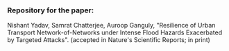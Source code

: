 ### Repository for the paper:

Nishant Yadav, Samrat Chatterjee, Auroop Ganguly, "Resilience of Urban Transport Network-of-Networks under Intense Flood Hazards Exacerbated by Targeted Attacks". (accepted in Nature's Scientific Reports; in print)
